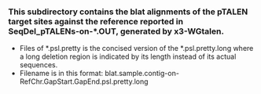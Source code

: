 ### This subdirectory contains the blat alignments of the pTALEN target sites against the reference reported in SeqDel_pTALENs-on-*.OUT, generated by x3-WGtalen. 
* Files of *.psl.pretty is the concised version of the *.psl.pretty.long where a long deletion region is indicated by its length instead of its actual sequences.
* Filename is in this format: blat.sample.contig-on-RefChr.GapStart.GapEnd.psl.pretty.long
